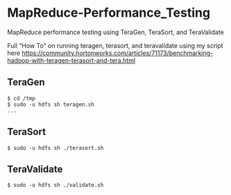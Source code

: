 # MapReduce-Performance_Testing
MapReduce performance testing using TeraGen, TeraSort, and TeraValidate

Full "How To" on running teragen, terasort, and teravalidate using my script here
https://community.hortonworks.com/articles/71173/benchmarking-hadoop-with-teragen-terasort-and-tera.html

## TeraGen

```
$ cd /tmp
$ sudo -u hdfs sh teragen.sh
...

```

## TeraSort

```
$ sudo -u hdfs sh ./terasort.sh
```

## TeraValidate

```
$ sudo -u hdfs sh ./validate.sh
```